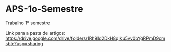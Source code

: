 # APS-1o-Semestre

Trabalho 1º semestre

Link para a pasta de artigos:
https://drive.google.com/drive/folders/1Rh9Id2DkH8qIku5vv0bYgRPmD9cmsbte?usp=sharing
